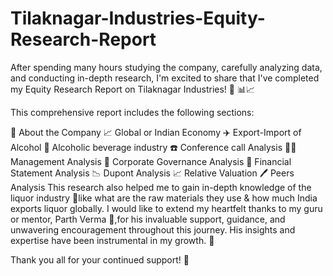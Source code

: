 # Tilaknagar-Industries-Equity-Research-Report
After spending many hours studying the company, carefully analyzing data, and conducting in-depth research, I'm excited to share that I've completed my Equity Research Report on Tilaknagar Industries! 📝 📊📈

This comprehensive report includes the following sections:

📝 About the Company 
📈 Global or Indian Economy 
✈️ Export-Import of Alcohol
🍾 Alcoholic beverage industry 
☎️ Conference call Analysis 
🧑‍🏫 Management Analysis 
📰 Corporate Governance Analysis 
📖 Financial Statement Analysis 
📉 Dupont Analysis 
📈 Relative Valuation 
🖊️ Peers Analysis 
This research also helped me to gain in-depth knowledge of the liquor industry 🍾like what are the raw materials they use & how much India exports liquor globally.
I would like to extend my heartfelt thanks to my guru or mentor, Parth Verma 🙏,for his invaluable support, guidance, and unwavering encouragement throughout this journey. His insights and expertise have been instrumental in my growth. 🙏

Thank you all for your continued support! 💼

